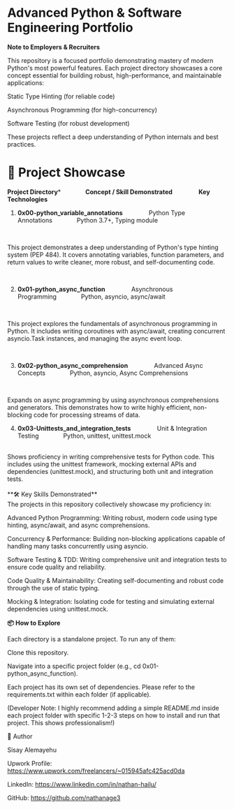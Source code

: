 # Advanced Python & Software Engineering Portfolio

**Note to Employers & Recruiters**

This repository is a focused portfolio demonstrating mastery of modern Python's most powerful features. Each project directory showcases a core concept essential for building robust, high-performance, and maintainable applications:

Static Type Hinting (for reliable code)

Asynchronous Programming (for high-concurrency)

Software Testing (for robust development)

These projects reflect a deep understanding of Python internals and best practices.

# 🚀 Project Showcase

**Project Directory***&emsp;&emsp;&emsp;&emsp;**Concept / Skill Demonstrated**&emsp;&emsp;&emsp;&emsp; **Key Technologies**

1. **0x00-python_variable_annotations** &emsp;&emsp;&emsp;&emsp;Python Type Annotations&emsp;&emsp;&emsp;&emsp;Python 3.7+, Typing module

<br />

This project demonstrates a deep understanding of Python's type hinting system (PEP 484). It covers annotating variables, function parameters, and return values to write cleaner, more robust, and self-documenting code.

<br />

2. **0x01-python_async_function** &emsp;&emsp;&emsp;&emsp;Asynchronous Programming&emsp;&emsp;&emsp;&emsp;Python, asyncio, async/await
<br />

This project explores the fundamentals of asynchronous programming in Python. It includes writing coroutines with async/await, creating concurrent asyncio.Task instances, and managing the async event loop.

<br />

3. **0x02-python_async_comprehension** &emsp;&emsp;&emsp;&emsp;Advanced Async Concepts&emsp;&emsp;&emsp;&emsp;Python, asyncio, Async Comprehensions

<br />

Expands on async programming by using asynchronous comprehensions and generators. This demonstrates how to write highly efficient, non-blocking code for processing streams of data.
<br />

4. **0x03-Unittests_and_integration_tests** &emsp;&emsp;&emsp;&emsp;Unit & Integration Testing&emsp;&emsp;&emsp;&emsp;Python, unittest, unittest.mock
<br />
Shows proficiency in writing comprehensive tests for Python code. This includes using the unittest framework, mocking external APIs and dependencies (unittest.mock), and structuring both unit and integration tests.

<br />
<br />
**🛠️ Key Skills Demonstrated**
<br />
The projects in this repository collectively showcase my proficiency in:

Advanced Python Programming: Writing robust, modern code using type hinting, async/await, and async comprehensions.

Concurrency & Performance: Building non-blocking applications capable of handling many tasks concurrently using asyncio.

Software Testing & TDD: Writing comprehensive unit and integration tests to ensure code quality and reliability.

Code Quality & Maintainability: Creating self-documenting and robust code through the use of static typing.

Mocking & Integration: Isolating code for testing and simulating external dependencies using unittest.mock.

**📦 How to Explore**

Each directory is a standalone project. To run any of them:

Clone this repository.

Navigate into a specific project folder (e.g., cd 0x01-python_async_function).

Each project has its own set of dependencies. Please refer to the requirements.txt within each folder (if applicable).

(Developer Note: I highly recommend adding a simple README.md inside each project folder with specific 1-2-3 steps on how to install and run that project. This shows professionalism!)

👤 Author

Sisay Alemayehu

Upwork Profile: https://www.upwork.com/freelancers/~015945afc425acd0da

LinkedIn: https://www.linkedin.com/in/nathan-hailu/

GitHub: https://github.com/nathanage3
